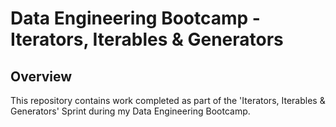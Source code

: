 # Data Engineering Bootcamp - Iterators, Iterables & Generators

## Overview

This repository contains work completed as part of the 'Iterators, Iterables & Generators' Sprint during my Data Engineering Bootcamp. 
